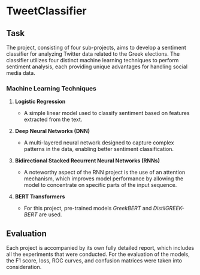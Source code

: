 # TweetClassifier

## Task
The project, consisting of four sub-projects, aims to develop a sentiment classifier for analyzing Twitter data related to the Greek elections. The classifier utilizes four distinct machine learning techniques to perform sentiment analysis, each providing unique advantages for handling social media data.

### Machine Learning Techniques

1. **Logistic Regression**
   - A simple linear model used to classify sentiment based on features extracted from the text.

2. **Deep Neural Networks (DNN)**
   - A multi-layered neural network designed to capture complex patterns in the data, enabling better sentiment classification.

3. **Bidirectional Stacked Recurrent Neural Networks (RNNs)**
   - A noteworthy aspect of the RNN project is the use of an attention mechanism, which improves model performance by allowing the model to concentrate on specific parts of the input sequence.

4. **BERT Transformers**
   - For this project, pre-trained models *GreekBERT* and *DistilGREEK-BERT* are used.


## Evaluation
Each project is accompanied by its own fully detailed report, which includes all the experiments that were conducted. For the evaluation of the models, the F1 score, loss, ROC curves, and confusion matrices were taken into consideration.


